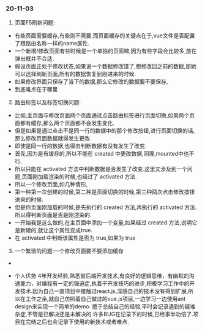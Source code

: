 ### 20-11-03
1. 页面F5刷新问题:
- 有些页面需要缓存,有些则不需要,而页面缓存的关键点在于,vue文件是否配置了跟路由名称一样的name属性.
- 一个新增/修改页面有些时候是一个单独的页面嘛,因为有些字段会比较多,放在弹出框并不合适.
- 假设页面正处于修改状态,如果说一个数据修改错了,想修改回之前的数据,那她可以选择刷新页面,所有的数据恢复到刚进来的时候.
- 如果修改界面只保存了当下的数据,那么它修改的数据要不要保存,
- 到底难点在于哪里
2. 路由标签以及标签切换问题:
- 比如,主页面与修改页面两个页面通过点击路由标签进行页面切换,如果两个页面都有缓存,那么两个页面都不会发生变化.
- 但是如果是通过点击不是同一行的数据中的那个修改按钮,进行页面切换的话,那么修改页面数据就得发生更改.
- 即使是同一行的数据,也得去判断数据有没有发生了改变.
- 首先,因为是有缓存的,所以不能在 created 中更改数据,同理,mounted中也不行.
- 所以只能在 activated 方法中判断数据是否发生了改变.这里又涉及到一个问题,页面刚加载渲染的时候,也经过了 activated 方法.
- 所以一个修改页面,如几种情形,
- 第一种第一次创建的时候,第二种是页面切换的时候,第三种两次点击修改按钮进来的时候.
- 但是你页面刚加载的时候,是先执行的 created 方法,再执行的 activated 方法.所以得判断页面是否是刚渲染的.
- 一开始我是这么做的,在主页面中添加一个变量,如果经过 created 方法,说明它是新建的,就让这个属性变成true.
- 在 activated 中判断该属性是否为 true,如果为 true 
3. 一个繁琐的问题:一个修改页面要不要添加缓存
- 




















- 个人优势
4年开发经验,熟悉前后端开发技术,有良好的逻辑思维，有幽默的沟通能力，对编程有一定的强迫症,执着于开发技巧的进步,积极学习工作中的开发技术.因为自己一直项目中接触过react.js,深感自己的技术没有得到扩展,所以在工作之余,就自己仿照着自己做过的vue.js项目,一边学习一边使用ant design来实现一个简单的demo.
擅于总结自己的经验,平时会记录遇到的疑难杂症,不管是已解决还是未解决的.许多BUG在记录下的时候,已经事半功倍了.项目在完结之后也会记录下使用的新技术或者难点.
